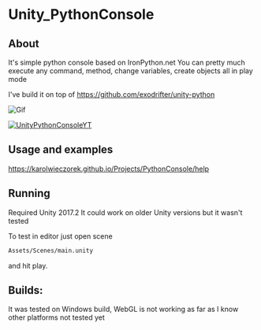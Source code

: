 # Unity_PythonConsole

## About
It's simple python console based on IronPython.net
You can pretty much execute any command, 
method, change variables, create objects 
all in play mode

I've build it on top of
https://github.com/exodrifter/unity-python

![Gif](https://i.imgur.com/sd0Sk29.gif)

[![UnityPythonConsoleYT](https://img.youtube.com/vi/LddQ9T-ADec/0.jpg)](https://www.youtube.com/watch?v=LddQ9T-ADec)

## Usage and examples
https://karolwieczorek.github.io/Projects/PythonConsole/help

## Running

Required Unity 2017.2
It could work on older Unity versions 
but it wasn't tested

To test in editor just open scene 
```sh
Assets/Scenes/main.unity 
```
and hit play.

## Builds:
It was tested on Windows build, 
WebGL is not working as far as I know
other platforms not tested yet
